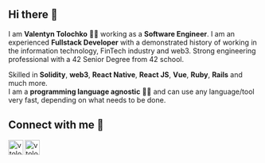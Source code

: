 ## Hi there 👋

I am **Valentyn Tolochko** 👨‍💻 working as a **Software Engineer**. I am an experienced **Fullstack Developer** with a demonstrated history of working in the information technology, FinTech industry and web3. 
Strong engineering professional with a 42 Senior Degree from 42 school.

Skilled in **Solidity**, **web3**, **React Native**, **React JS**, **Vue**, **Ruby**, **Rails** and much more.
<br />
I am a **programming language agnostic** 👨‍🎓 and can use any language/tool very fast, depending on what needs to be done.

## Connect with me  📡

[<img align="left" alt="vtolochk | Twitter" height="30px" src="https://img.icons8.com/fluent/2x/twitter.png" />][twitter]
[<img align="left" alt="vtolochk | LinkedIn" height="30px" src="https://img.icons8.com/fluent/2x/linkedin.png" />][linkedin]

[twitter]: https://twitter.com/vtolochk
[linkedin]: https://linkedin.com/in/vtolochk
